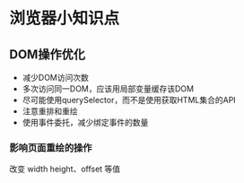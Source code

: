 # 浏览器小知识点

## DOM操作优化

- 减少DOM访问次数
- 多次访问同一DOM，应该用局部变量缓存该DOM
- 尽可能使用querySelector，而不是使用获取HTML集合的API
- 注意重排和重绘
- 使用事件委托，减少绑定事件的数量

### 影响页面重绘的操作

改变 width height、offset 等值